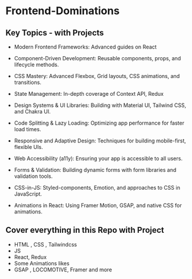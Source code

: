 # Frontend-Dominations

 
## Key Topics - with Projects


- Modern Frontend Frameworks: Advanced guides on React

- Component-Driven Development: Reusable components, props, and lifecycle methods.

- CSS Mastery: Advanced Flexbox, Grid layouts, CSS animations, and transitions.

- State Management: In-depth coverage of Context API, Redux

- Design Systems & UI Libraries: Building with Material UI, Tailwind CSS, and Chakra UI.

- Code Splitting & Lazy Loading: Optimizing app performance for faster load times.

- Responsive and Adaptive Design: Techniques for building mobile-first, flexible UIs.

- Web Accessibility (a11y): Ensuring your app is accessible to all users.

- Forms & Validation: Building dynamic forms with form libraries and validation tools.


- CSS-in-JS: Styled-components, Emotion, and approaches to CSS in JavaScript.

- Animations in React: Using Framer Motion, GSAP, and native CSS for animations.


## Cover everything in this Repo with Project

- HTML , CSS , Tailwindcss
- JS 
- React, Redux
- Some Animations likes
- GSAP , LOCOMOTIVE, Framer and more
